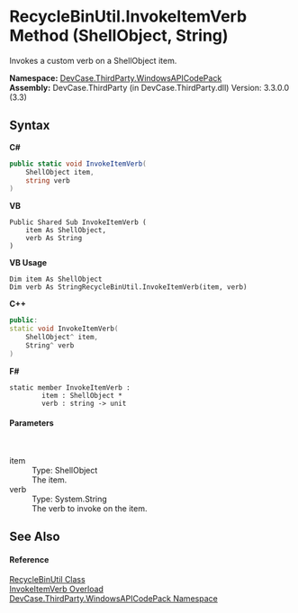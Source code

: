 # RecycleBinUtil.InvokeItemVerb Method (ShellObject, String)
 

Invokes a custom verb on a ShellObject item.

**Namespace:**&nbsp;<a href="N_DevCase_ThirdParty_WindowsAPICodePack">DevCase.ThirdParty.WindowsAPICodePack</a><br />**Assembly:**&nbsp;DevCase.ThirdParty (in DevCase.ThirdParty.dll) Version: 3.3.0.0 (3.3)

## Syntax

**C#**<br />
``` C#
public static void InvokeItemVerb(
	ShellObject item,
	string verb
)
```

**VB**<br />
``` VB
Public Shared Sub InvokeItemVerb ( 
	item As ShellObject,
	verb As String
)
```

**VB Usage**<br />
``` VB Usage
Dim item As ShellObject
Dim verb As StringRecycleBinUtil.InvokeItemVerb(item, verb)
```

**C++**<br />
``` C++
public:
static void InvokeItemVerb(
	ShellObject^ item, 
	String^ verb
)
```

**F#**<br />
``` F#
static member InvokeItemVerb : 
        item : ShellObject * 
        verb : string -> unit 

```


#### Parameters
&nbsp;<dl><dt>item</dt><dd>Type: ShellObject<br />The item.</dd><dt>verb</dt><dd>Type: System.String<br />The verb to invoke on the item.</dd></dl>

## See Also


#### Reference
<a href="T_DevCase_ThirdParty_WindowsAPICodePack_RecycleBinUtil">RecycleBinUtil Class</a><br /><a href="Overload_DevCase_ThirdParty_WindowsAPICodePack_RecycleBinUtil_InvokeItemVerb">InvokeItemVerb Overload</a><br /><a href="N_DevCase_ThirdParty_WindowsAPICodePack">DevCase.ThirdParty.WindowsAPICodePack Namespace</a><br />